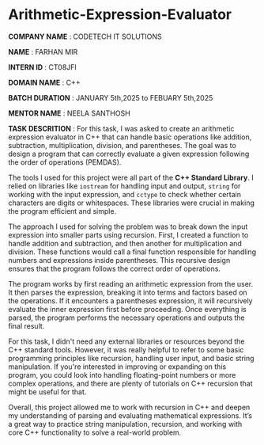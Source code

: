 # Arithmetic-Expression-Evaluator

**COMPANY NAME** : CODETECH IT SOLUTIONS

**NAME** : FARHAN MIR

**INTERN ID** : CT08JFI

**DOMAIN NAME** : C++

**BATCH DURATION** : JANUARY 5th,2025 to FEBUARY 5th,2025

**MENTOR NAME** : NEELA SANTHOSH

**TASK DESCRITION** :  For this task, I was asked to create an arithmetic expression evaluator in C++ that can handle basic operations like addition, subtraction, multiplication, division, and parentheses. The goal was to design a program that can correctly evaluate a given expression following the order of operations (PEMDAS).

The tools I used for this project were all part of the **C++ Standard Library**. I relied on libraries like `iostream` for handling input and output, `string` for working with the input expression, and `cctype` to check whether certain characters are digits or whitespaces. These libraries were crucial in making the program efficient and simple.

The approach I used for solving the problem was to break down the input expression into smaller parts using recursion. First, I created a function to handle addition and subtraction, and then another for multiplication and division. These functions would call a final function responsible for handling numbers and expressions inside parentheses. This recursive design ensures that the program follows the correct order of operations.

The program works by first reading an arithmetic expression from the user. It then parses the expression, breaking it into terms and factors based on the operations. If it encounters a parentheses expression, it will recursively evaluate the inner expression first before proceeding. Once everything is parsed, the program performs the necessary operations and outputs the final result.

For this task, I didn't need any external libraries or resources beyond the C++ standard tools. However, it was really helpful to refer to some basic programming principles like recursion, handling user input, and basic string manipulation. If you're interested in improving or expanding on this program, you could look into handling floating-point numbers or more complex operations, and there are plenty of tutorials on C++ recursion that might be useful for that.

Overall, this project allowed me to work with recursion in C++ and deepen my understanding of parsing and evaluating mathematical expressions. It’s a great way to practice string manipulation, recursion, and working with core C++ functionality to solve a real-world problem.
